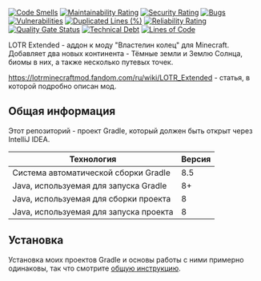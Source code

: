 [![Code Smells](https://sonarcloud.io/api/project_badges/measure?project=Hummel009_LOTR-Extended&metric=code_smells)](https://sonarcloud.io/summary/overall?id=Hummel009_LOTR-Extended)
[![Maintainability Rating](https://sonarcloud.io/api/project_badges/measure?project=Hummel009_LOTR-Extended&metric=sqale_rating)](https://sonarcloud.io/summary/overall?id=Hummel009_LOTR-Extended)
[![Security Rating](https://sonarcloud.io/api/project_badges/measure?project=Hummel009_LOTR-Extended&metric=security_rating)](https://sonarcloud.io/summary/overall?id=Hummel009_LOTR-Extended)
[![Bugs](https://sonarcloud.io/api/project_badges/measure?project=Hummel009_LOTR-Extended&metric=bugs)](https://sonarcloud.io/summary/overall?id=Hummel009_LOTR-Extended)
[![Vulnerabilities](https://sonarcloud.io/api/project_badges/measure?project=Hummel009_LOTR-Extended&metric=vulnerabilities)](https://sonarcloud.io/summary/overall?id=Hummel009_LOTR-Extended)
[![Duplicated Lines (%)](https://sonarcloud.io/api/project_badges/measure?project=Hummel009_LOTR-Extended&metric=duplicated_lines_density)](https://sonarcloud.io/summary/overall?id=Hummel009_LOTR-Extended)
[![Reliability Rating](https://sonarcloud.io/api/project_badges/measure?project=Hummel009_LOTR-Extended&metric=reliability_rating)](https://sonarcloud.io/summary/overall?id=Hummel009_LOTR-Extended)
[![Quality Gate Status](https://sonarcloud.io/api/project_badges/measure?project=Hummel009_LOTR-Extended&metric=alert_status)](https://sonarcloud.io/summary/overall?id=Hummel009_LOTR-Extended)
[![Technical Debt](https://sonarcloud.io/api/project_badges/measure?project=Hummel009_LOTR-Extended&metric=sqale_index)](https://sonarcloud.io/summary/overall?id=Hummel009_LOTR-Extended)
[![Lines of Code](https://sonarcloud.io/api/project_badges/measure?project=Hummel009_LOTR-Extended&metric=ncloc)](https://sonarcloud.io/summary/overall?id=Hummel009_LOTR-Extended)

LOTR Extended - аддон к моду "Властелин колец" для Minecraft. Добавляет два новых континента - Тёмные земли и Землю
Солнца, биомы в них, а также несколько путевых точек.

https://lotrminecraftmod.fandom.com/ru/wiki/LOTR_Extended - статья, в которой подробно описан мод.

## Общая информация

Этот репозиторий - проект Gradle, который должен быть открыт через IntelliJ IDEA.

| Технология                             | Версия |
|----------------------------------------|--------|
| Система автоматической сборки Gradle   | 8.5    |
| Java, используемая для запуска Gradle  | 8+     |
| Java, используемая для сборки проекта  | 8      |
| Java, используемая для запуска проекта | 8      |

## Установка

Установка моих проектов Gradle и основы работы с ними примерно одинаковы, так что
смотрите [общую инструкцию](https://github.com/Hummel009/Legendary-Item#readme).
